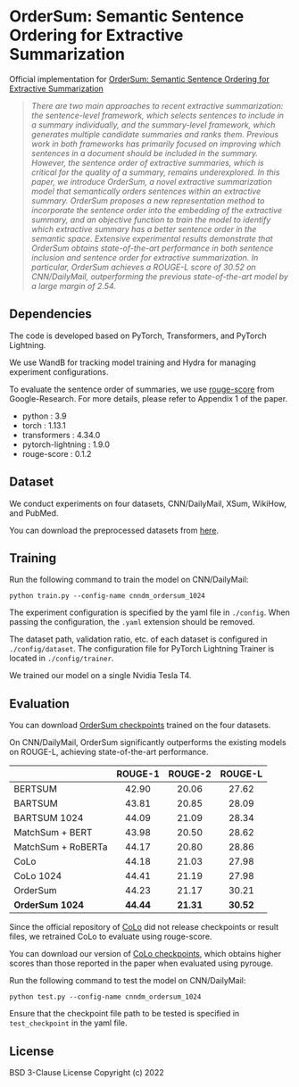 # OrderSum: Semantic Sentence Ordering for Extractive Summarization

Official implementation for [OrderSum: Semantic Sentence Ordering for Extractive Summarization](https://www.arxiv.org/abs/2502.16180)

> *There are two main approaches to recent extractive summarization: the sentence-level framework, which selects sentences to include in a summary individually, and the summary-level framework, which generates multiple candidate summaries and ranks them. Previous work in both frameworks has primarily focused on improving which sentences in a document should be included in the summary. However, the sentence order of extractive summaries, which is critical for the quality of a summary, remains underexplored. In this paper, we introduce OrderSum, a novel extractive summarization model that semantically orders sentences within an extractive summary. OrderSum proposes a new representation method to incorporate the sentence order into the embedding of the extractive summary, and an objective function to train the model to identify which extractive summary has a better sentence order in the semantic space. Extensive experimental results demonstrate that OrderSum obtains state-of-the-art performance in both sentence inclusion and sentence order for extractive summarization. In particular, OrderSum achieves a ROUGE-L score of 30.52 on CNN/DailyMail, outperforming the previous state-of-the-art model by a large margin of 2.54.*

## Dependencies
The code is developed based on PyTorch, Transformers, and PyTorch Lightning.

We use WandB for tracking model training and Hydra for managing experiment configurations.

To evaluate the sentence order of summaries, we use [rouge-score](https://pypi.org/project/rouge-score/) from Google-Research. For more details, please refer to Appendix 1 of the paper.

- python : 3.9
- torch : 1.13.1
- transformers : 4.34.0
- pytorch-lightning : 1.9.0
- rouge-score : 0.1.2

## Dataset
We conduct experiments on four datasets, CNN/DailyMail, XSum, WikiHow, and PubMed.

You can download the preprocessed datasets from [here](https://drive.google.com/drive/folders/1E5K5pte7n3tduz_TMOEaYaPzSPGaWqW8).

## Training
Run the following command to train the model on CNN/DailyMail:

```
python train.py --config-name cnndm_ordersum_1024
```

The experiment configuration is specified by the yaml file in `./config`. When passing the configuration, the `.yaml` extension should be removed.

The dataset path, validation ratio, etc. of each dataset is configured in `./config/dataset`. The configuration file for PyTorch Lightning Trainer is located in `./config/trainer`.

We trained our model on a single Nvidia Tesla T4.

## Evaluation
You can download [OrderSum checkpoints](https://drive.google.com/drive/folders/1A_wtdsP81s-Fpck59oUG22ws0ek39pvh) trained on the four datasets.

On CNN/DailyMail, OrderSum significantly outperforms the existing models on ROUGE-L, achieving state-of-the-art performance.

|                    |  ROUGE-1  |  ROUGE-2  |  ROUGE-L  |
|--------------------|:---------:|:---------:|:---------:|
| BERTSUM            |   42.90   |   20.06   |   27.62   |
| BARTSUM            |   43.81   |   20.85   |   28.09   |
| BARTSUM 1024       |   44.09   |   21.09   |   28.34   |
| MatchSum + BERT    |   43.98   |   20.50   |   28.62   |
| MatchSum + RoBERTa |   44.17   |   20.80   |   28.86   |
| CoLo               |   44.18   |   21.03   |   27.98   |
| CoLo 1024          |   44.41   |   21.19   |   27.98   |
| OrderSum           |   44.23   |   21.17   |   30.21   |
| **OrderSum 1024**  | **44.44** | **21.31** | **30.52** |

Since the official repository of [CoLo](https://github.com/ChenxinAn-fdu/CoLo) did not release checkpoints or result files, we retrained CoLo to evaluate using rouge-score.

You can download our version of [CoLo checkpoints](https://drive.google.com/drive/folders/1M2L_5SF_CrJIrh3RlF46wYx7uCPkowYh), which obtains higher scores than those reported in the paper when evaluated using pyrouge.

Run the following command to test the model on CNN/DailyMail:

```
python test.py --config-name cnndm_ordersum_1024
```

Ensure that the checkpoint file path to be tested is specified in `test_checkpoint` in the yaml file.

## License
BSD 3-Clause License Copyright (c) 2022